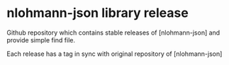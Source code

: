 
# nlohmann-json library release

Github repository which contains stable releases of [nlohmann-json]
and provide simple find file.

Each release has a tag in sync with original repository of [nlohmann-json]

[CXXOpts]: https://github.com/jarro2783/cxxopts
